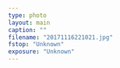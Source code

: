 ```yaml
---
type: photo
layout: main
caption: ""
filename: "20171116221021.jpg"
fstop: "Unknown"
exposure: "Unknown"
---
```


